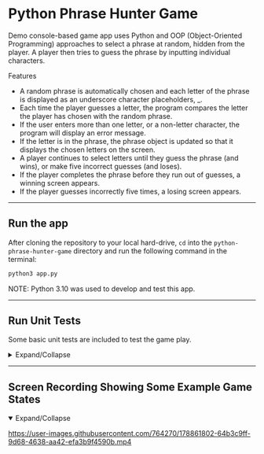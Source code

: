 # Python Phrase Hunter Game

Demo console-based game app uses Python and OOP (Object-Oriented Programming) approaches to select a phrase at random, hidden from the player. A player then tries to guess the phrase by inputting individual characters.

Features

- A random phrase is automatically chosen and each letter of the phrase is displayed as an underscore character placeholders, _.
- Each time the player guesses a letter, the program compares the letter the player has chosen with the random phrase.
- If the user enters more than one letter, or a non-letter character, the program will display an error message.
- If the letter is in the phrase, the phrase object is updated so that it displays the chosen letters on the screen.
- A player continues to select letters until they guess the phrase (and wins), or make five incorrect guesses (and loses).
- If the player completes the phrase before they run out of guesses, a winning screen appears.
- If the player guesses incorrectly five times, a losing screen appears.

</details>

---

## Run the app

After cloning the repository to your local hard-drive, `cd` into the `python-phrase-hunter-game` directory and run the following command in the terminal:

```bash
python3 app.py
```

NOTE: Python 3.10 was used to develop and test this app.

---

## Run Unit Tests

Some basic unit tests are included to test the game play.

<details>
  <summary>Expand/Collapse</summary>

To run the tests, after `cd`'ing into the `python-phrase-hunter-game` directory, use something like:


```bash
python3 -m unittest -v tests.test_game
```

and you should see some test result output like this:

```bash
test_active_phrase_display (tests.test_game.GameTestCase) ... ok
test_check_guess_in_phrase (tests.test_game.GameTestCase) ... ok
test_game_over_loser (tests.test_game.GameTestCase) ... skipped "TODO: When there's more time"
test_game_over_winner (tests.test_game.GameTestCase) ... skipped "TODO: When there's more time"
test_get_random_phrase_returns_a_string (tests.test_game.GameTestCase) ... ok
test_is_valid_guess (tests.test_game.GameTestCase) ... ok
test_scoreboard_stats (tests.test_game.GameTestCase) ... skipped "TODO: When there's more time, test this"
test_should_include_at_least_5_phrases (tests.test_game.GameTestCase) ... ok
test_welcome_message (tests.test_game.GameTestCase) ... ok

----------------------------------------------------------------------
Ran 9 tests in 0.002s

OK (skipped=3)
```

Note: If you run the command without the -v flag, such as:

```bash
python3 -m unittest tests.test_game
```

You should see test result output like this:

```bash
..ss..s..
----------------------------------------------------------------------
Ran 9 tests in 0.002s

OK (skipped=3)
```

The `..ss..s..` indicates nine tests found but three were skipped.

</details>

---

## Screen Recording Showing Some Example Game States

<details open>
<summary>Expand/Collapse</summary>

https://user-images.githubusercontent.com/764270/178861802-64b3c9ff-9d68-4638-aa42-efa3b9f4590b.mp4

</details>
